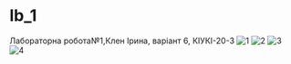 # lb_1
Лабораторна робота№1,Клен Ірина, варіант 6, КІУКІ-20-3
![1](https://github.com/norton202/lb_1_itech_klen_2_sem/assets/120607789/a11c28c2-9154-42d9-b52b-7ee9fc8cef80)
![2](https://github.com/norton202/lb_1_itech_klen_2_sem/assets/120607789/c97f32cb-2830-4fe9-ab1a-14c9cb452828)
![3](https://github.com/norton202/lb_1_itech_klen_2_sem/assets/120607789/8f45c7f1-3c51-4391-aa98-bc65aea792f2)
![4](https://github.com/norton202/lb_1_itech_klen_2_sem/assets/120607789/935a1cac-bfc4-4dbd-aa79-b4071602051a)
